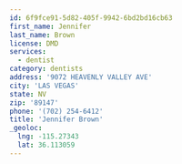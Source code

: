 ```yaml
---
id: 6f9fce91-5d82-405f-9942-6bd2bd16cb63
first_name: Jennifer
last_name: Brown
license: DMD
services:
  - dentist
category: dentists
address: '9072 HEAVENLY VALLEY AVE'
city: 'LAS VEGAS'
state: NV
zip: '89147'
phone: '(702) 254-6412'
title: 'Jennifer Brown'
_geoloc:
  lng: -115.27343
  lat: 36.113059
---
```


